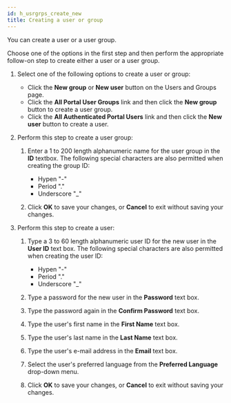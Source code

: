 ```yaml
---
id: h_usrgrps_create_new
title: Creating a user or group
---
```





You can create a user or a user group.

Choose one of the options in the first step and then perform the appropriate follow-on step to create either a user or a user group.

1.  Select one of the following options to create a user or group:

    -   Click the **New group** or **New user** button on the Users and Groups page.
    -   Click the **All Portal User Groups** link and then click the **New group** button to create a user group.
    -   Click the **All Authenticated Portal Users** link and then click the **New user** button to create a user.
2.  Perform this step to create a user group:

    1.  Enter a 1 to 200 length alphanumeric name for the user group in the **ID** textbox. The following special characters are also permitted when creating the group ID:

        -   Hypen "-"
        -   Period "."
        -   Underscore "\_"
    2.  Click **OK** to save your changes, or **Cancel** to exit without saving your changes.

3.  Perform this step to create a user:

    1.  Type a 3 to 60 length alphanumeric user ID for the new user in the **User ID** text box. The following special characters are also permitted when creating the user ID:

        -   Hypen "-"
        -   Period "."
        -   Underscore "\_"
    2.  Type a password for the new user in the **Password** text box.

    3.  Type the password again in the **Confirm Password** text box.

    4.  Type the user's first name in the **First Name** text box.

    5.  Type the user's last name in the **Last Name** text box.

    6.  Type the user's e-mail address in the **Email** text box.

    7.  Select the user's preferred language from the **Preferred Language** drop-down menu.

    8.  Click **OK** to save your changes, or **Cancel** to exit without saving your changes.


